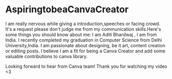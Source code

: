# AspiringtobeaCanvaCreator
I am really nervous while giving a introduction,speeches or facing crowd. It's a request please don't judge me from my communication skills.Here's some things you should know about me:
I am Aditi Bhardwaj , I am from India. I recently completed my graduation in Computer Science from Delhi University,India.
I am passionate about designing, be it art, content creation or editing posts.
I believe I am a fit for being a Canva Creator and add some valuable contributions to canva library.

Looking forward to hear from Canva team!
Thank you for watching my video <3
